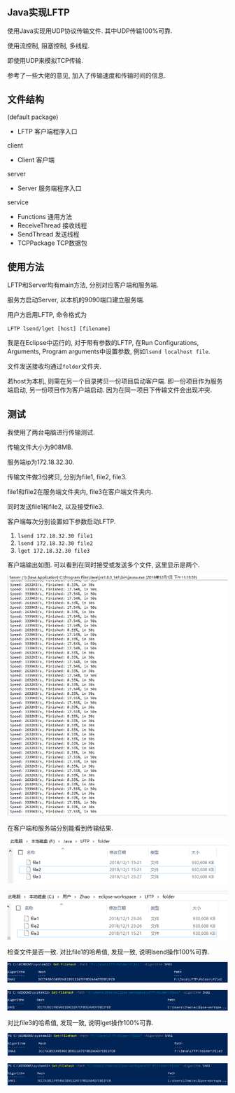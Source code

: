 ## Java实现LFTP
使用Java实现用UDP协议传输文件. 其中UDP传输100%可靠.

使用流控制, 阻塞控制, 多线程.

即使用UDP来模拟TCP传输.

参考了一些大佬的意见, 加入了传输速度和传输时间的信息.

## 文件结构
(default package)
- LFTP 客户端程序入口

client
- Client 客户端

server
- Server 服务端程序入口

service
- Functions 通用方法
- ReceiveThread 接收线程
- SendThread 发送线程
- TCPPackage TCP数据包
## 使用方法
LFTP和Server均有main方法, 分别对应客户端和服务端.

服务方启动Server, 以本机的9090端口建立服务端.

用户方启用LFTP, 命令格式为
```
LFTP lsend/lget [host] [filename]
```
我是在Eclipse中运行的, 对于带有参数的LFTP, 在Run Configurations, Arguments, Program arguments中设置参数, 例如`lsend localhost file`.

文件发送接收均通过`folder`文件夹.

若host为本机, 则需在另一个目录拷贝一份项目启动客户端. 即一份项目作为服务端启动, 另一份项目作为客户端启动. 因为在同一项目下传输文件会出现冲突.

## 测试

我使用了两台电脑进行传输测试.

传输文件大小为908MB.

服务端ip为172.18.32.30.

传输文件做3份拷贝, 分别为file1, file2, file3.

file1和file2在服务端文件夹内, file3在客户端文件夹内.

同时发送file1和file2, 以及接受file3.

客户端每次分别设置如下参数启动LFTP.

1. `lsend 172.18.32.30 file1`
2. `lsend 172.18.32.30 file2`
3. `lget 172.18.32.30 file3`

客户端输出如图. 可以看到在同时接受或发送多个文件, 这里显示是两个.

![](image/3.png)

在客户端和服务端分别能看到传输结果.

![](image/1.png)

![](image/2.png)

检查文件是否一致. 对比file1的哈希值, 发现一致, 说明lsend操作100%可靠.

![](image/4.png)

![](image/5.png)

对比file3的哈希值, 发现一致, 说明lget操作100%可靠.

![](image/6.png)

![](image/7.png)

